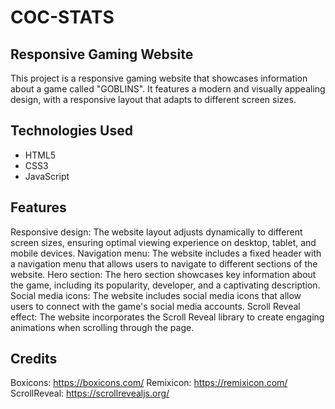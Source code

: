 # COC-STATS


## Responsive Gaming Website

This project is a responsive gaming website that showcases information about a game called "GOBLINS". It features a modern and visually appealing design, with a responsive layout that adapts to different screen sizes.

## Technologies Used

- HTML5
- CSS3
- JavaScript

## Features
Responsive design: The website layout adjusts dynamically to different screen sizes, ensuring optimal viewing experience on desktop, tablet, and mobile devices.
Navigation menu: The website includes a fixed header with a navigation menu that allows users to navigate to different sections of the website.
Hero section: The hero section showcases key information about the game, including its popularity, developer, and a captivating description.
Social media icons: The website includes social media icons that allow users to connect with the game's social media accounts.
Scroll Reveal effect: The website incorporates the Scroll Reveal library to create engaging animations when scrolling through the page.



## Credits
Boxicons: https://boxicons.com/
Remixicon: https://remixicon.com/
ScrollReveal: https://scrollrevealjs.org/
